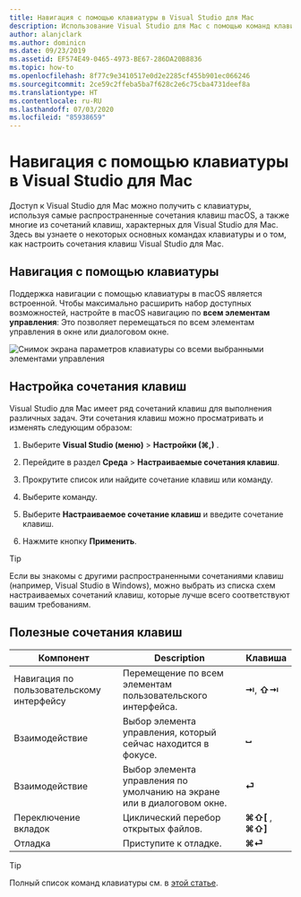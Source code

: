 ```yaml
---
title: Навигация с помощью клавиатуры в Visual Studio для Mac
description: Использование Visual Studio для Mac с помощью команд клавиатуры
author: alanjclark
ms.author: dominicn
ms.date: 09/23/2019
ms.assetid: EF574E49-0465-4973-BE67-286DA20B8836
ms.topic: how-to
ms.openlocfilehash: 8f77c9e3410517e0d2e2285cf455b901ec066246
ms.sourcegitcommit: 2ce59c2ffeba5ba7f628c2e6c75cba4731deef8a
ms.translationtype: HT
ms.contentlocale: ru-RU
ms.lasthandoff: 07/03/2020
ms.locfileid: "85938659"
---
```

# <a name="keyboard-navigation-in-visual-studio-for-mac"></a>Навигация с помощью клавиатуры в Visual Studio для Mac

Доступ к Visual Studio для Mac можно получить с клавиатуры, используя самые распространенные сочетания клавиш macOS, а также многие из сочетаний клавиш, характерных для Visual Studio для Mac. Здесь вы узнаете о некоторых основных командах клавиатуры и о том, как настроить сочетания клавиш Visual Studio для Mac.

## <a name="use-keyboard-navigation"></a>Навигация с помощью клавиатуры

Поддержка навигации с помощью клавиатуры в macOS является встроенной. Чтобы максимально расширить набор доступных возможностей, настройте в macOS навигацию по **всем элементам управления**: Это позволяет перемещаться по всем элементам управления в окне или диалоговом окне.

![Снимок экрана параметров клавиатуры со всеми выбранными элементами управления](media/accessibility-preferences-keyboard.png)

## <a name="customize-keyboard-shortcuts"></a>Настройка сочетания клавиш

Visual Studio для Mac имеет ряд сочетаний клавиш для выполнения различных задач. Эти сочетания клавиш можно просматривать и изменять следующим образом:

1. Выберите **Visual Studio (меню)**  > **Настройки (⌘,)** .

1. Перейдите в раздел **Среда** > **Настраиваемые сочетания клавиш**.

1. Прокрутите список или найдите сочетание клавиш или команду.

1. Выберите команду.

1. Выберите **Настраиваемое сочетание клавиш** и введите сочетание клавиш.

1. Нажмите кнопку **Применить**.

> [!TIP]
> Если вы знакомы с другими распространенными сочетаниями клавиш (например, Visual Studio в Windows), можно выбрать из списка схем настраиваемых сочетаний клавиш, которые лучше всего соответствуют вашим требованиям.

## <a name="useful-keyboard-shortcuts"></a>Полезные сочетания клавиш

|Компонент         |Description                                   |Клавиша         |
|----------------|----------------------------------------------|-----------------|
|Навигация по пользовательскому интерфейсу   |Перемещение по всем элементам пользовательского интерфейса.               |**⇥**, **⇧⇥**    |
|Взаимодействие        |Выбор элемента управления, который сейчас находится в фокусе.         |**␣**            |
|Взаимодействие        |Выбор элемента управления по умолчанию на экране или в диалоговом окне. |**⏎**            |
|Переключение вкладок     |Циклический перебор открытых файлов.                      |**⌘⇧[** , **⌘⇧]** |
|Отладка           |Приступите к отладке.                               |**⌘⏎**           |

> [!TIP]
> Полный список команд клавиатуры см. в [этой статье](keyboard-shortcuts.md).